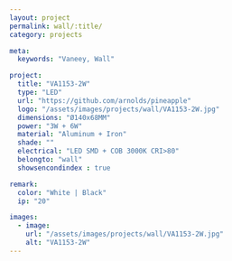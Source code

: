 ```yaml
---
layout: project
permalink: wall/:title/
category: projects

meta:
  keywords: "Vaneey, Wall"

project:
  title: "VA1153-2W"
  type: "LED"
  url: "https://github.com/arnolds/pineapple"
  logo: "/assets/images/projects/wall/VA1153-2W.jpg"
  dimensions: "Ø140x68MM"
  power: "3W + 6W"
  material: "Aluminum + Iron"
  shade: ""
  electrical: "LED SMD + COB 3000K CRI>80"
  belongto: "wall"
  showsencondindex : true

remark:
  color: "White | Black"
  ip: "20"

images:
  - image:
    url: "/assets/images/projects/wall/VA1153-2W.jpg"
    alt: "VA1153-2W"
---
```

